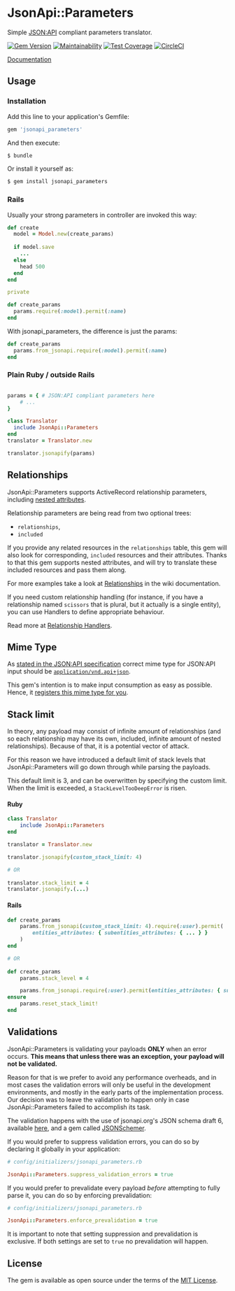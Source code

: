 # JsonApi::Parameters
Simple [JSON:API](https://jsonapi.org/) compliant parameters translator.

[![Gem Version](https://badge.fury.io/rb/jsonapi_parameters.svg)](https://badge.fury.io/rb/jsonapi_parameters)
[![Maintainability](https://api.codeclimate.com/v1/badges/84fd5b548eea8d7e18af/maintainability)](https://codeclimate.com/github/visualitypl/jsonapi_parameters/maintainability)
[![Test Coverage](https://api.codeclimate.com/v1/badges/84fd5b548eea8d7e18af/test_coverage)](https://codeclimate.com/github/visualitypl/jsonapi_parameters/test_coverage)
[![CircleCI](https://circleci.com/gh/visualitypl/jsonapi_parameters.svg?style=svg)](https://circleci.com/gh/visualitypl/jsonapi_parameters)

[Documentation](https://github.com/visualitypl/jsonapi_parameters/wiki)

## Usage

### Installation
Add this line to your application's Gemfile:

```ruby
gem 'jsonapi_parameters'
```

And then execute:

```bash
$ bundle
```

Or install it yourself as:

```bash
$ gem install jsonapi_parameters
```

### Rails

Usually your strong parameters in controller are invoked this way:

```ruby
def create
  model = Model.new(create_params)
  
  if model.save
    ...
  else
    head 500
  end
end

private

def create_params
  params.require(:model).permit(:name)
end
```

With jsonapi_parameters, the difference is just the params:

```ruby
def create_params
  params.from_jsonapi.require(:model).permit(:name)
end
```

### Plain Ruby / outside Rails

```ruby

params = { # JSON:API compliant parameters here
	# ...
}

class Translator
  include JsonApi::Parameters
end
translator = Translator.new

translator.jsonapify(params)
```


## Relationships

JsonApi::Parameters supports ActiveRecord relationship parameters, including [nested attributes](https://api.rubyonrails.org/classes/ActiveRecord/NestedAttributes/ClassMethods.html).

Relationship parameters are being read from two optional trees:  

* `relationships`,
* `included`

If you provide any related resources in the `relationships` table, this gem will also look for corresponding, `included` resources and their attributes. Thanks to that this gem supports nested attributes, and will try to translate these included resources and pass them along.

For more examples take a look at [Relationships](https://github.com/visualitypl/jsonapi_parameters/wiki/Relationships) in the wiki documentation.

If you need custom relationship handling (for instance, if you have a relationship named `scissors` that is plural, but it actually is a single entity), you can use Handlers to define appropriate behaviour.

Read more at [Relationship Handlers](https://github.com/visualitypl/jsonapi_parameters/wiki/Relationship-handlers).
 
## Mime Type

As [stated in the JSON:API specification](https://jsonapi.org/#mime-types) correct mime type for JSON:API input should be [`application/vnd.api+json`](http://www.iana.org/assignments/media-types/application/vnd.api+json). 

This gem's intention is to make input consumption as easy as possible. Hence, it [registers this mime type for you](lib/jsonapi_parameters/core_ext/action_dispatch/http/mime_type.rb).

## Stack limit

In theory, any payload may consist of infinite amount of relationships (and so each relationship may have its own, included, infinite amount of nested relationships).
Because of that, it is a potential vector of attack. 

For this reason we have introduced a default limit of stack levels that JsonApi::Parameters will go down through while parsing the payloads. 

This default limit is 3, and can be overwritten by specifying the custom limit. When the limit is exceeded, a `StackLevelTooDeepError` is risen.

#### Ruby
```ruby
class Translator
    include JsonApi::Parameters
end

translator = Translator.new

translator.jsonapify(custom_stack_limit: 4)

# OR
 
translator.stack_limit = 4
translator.jsonapify.(...)
``` 

#### Rails
```ruby
def create_params
    params.from_jsonapi(custom_stack_limit: 4).require(:user).permit(
        entities_attributes: { subentities_attributes: { ... } }
    )
end

# OR
 
def create_params
    params.stack_level = 4

    params.from_jsonapi.require(:user).permit(entities_attributes: { subentities_attributes: { ... } })
ensure
    params.reset_stack_limit!
end
```

## Validations

JsonApi::Parameters is validating your payloads **ONLY** when an error occurs. **This means that unless there was an exception, your payload will not be validated.** 

Reason for that is we prefer to avoid any performance overheads, and in most cases the validation errors will only be useful in the development environments, and mostly in the early parts of the implementation process. Our decision was to leave the validation to happen only in case JsonApi::Parameters failed to accomplish its task. 

The validation happens with the use of jsonapi.org's JSON schema draft 6, available [here](https://jsonapi.org/faq/#is-there-a-json-schema-describing-json-api), and a gem called [JSONSchemer](https://github.com/davishmcclurg/json_schemer).

If you would prefer to suppress validation errors, you can do so by declaring it globally in your application: 

```ruby
# config/initializers/jsonapi_parameters.rb

JsonApi::Parameters.suppress_validation_errors = true
```

If you would prefer to prevalidate every payload _before_ attempting to fully parse it, you can do so by enforcing prevalidation: 

```ruby
# config/initializers/jsonapi_parameters.rb

JsonApi::Parameters.enforce_prevalidation = true
```

It is important to note that setting suppression and prevalidation is exclusive. If both settings are set to `true` no prevalidation will happen.

## License
The gem is available as open source under the terms of the [MIT License](https://opensource.org/licenses/MIT).
